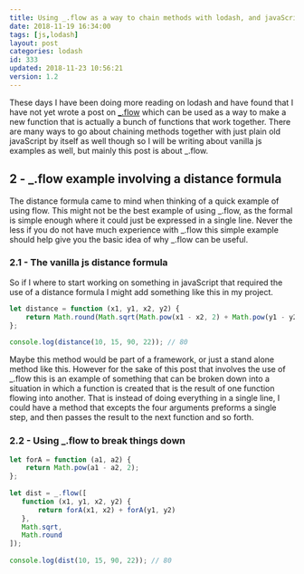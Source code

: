 ```yaml
---
title: Using _.flow as a way to chain methods with lodash, and javaScript
date: 2018-11-19 16:34:00
tags: [js,lodash]
layout: post
categories: lodash
id: 333
updated: 2018-11-23 10:56:21
version: 1.2
---
```


These days I have been doing more reading on lodash and have found that I have not yet wrote a post on [\_.flow](https://lodash.com/docs/4.17.4#flow) which can be used as a way to make a new function that is actually a bunch of functions that work together. There are many ways to go about chaining methods together with just plain old javaScript by itself as well though so I will be writing about vanilla js examples as well, but mainly this post is about \_.flow.

<!-- more -->

## 2 - \_.flow example involving a distance formula

The distance formula came to mind when thinking of a quick example of using flow. This might not be the best example of using \_.flow, as the formal is simple enough where it could just be expressed in a single line. Never the less if you do not have much experience with \_.flow this simple example should help give you the basic idea of why \_.flow can be useful.

### 2.1 - The vanilla js distance formula

So if I where to start working on something in javaScript that required the use of a distance formula I might add something like this in my project.

```js
let distance = function (x1, y1, x2, y2) {
    return Math.round(Math.sqrt(Math.pow(x1 - x2, 2) + Math.pow(y1 - y2, 2)));
};
 
console.log(distance(10, 15, 90, 22)); // 80
```

Maybe this method would be part of a framework, or just a stand alone method like this. However for the sake of this post that involves the use of \_.flow this is an example of something that can be broken down into a situation in which a function is created that is the result of one function flowing into another. That is instead of doing everything in a single line, I could have a method that excepts the four arguments preforms a single step, and then passes the result to the next function and so forth.

### 2.2 - Using \_.flow to break things down

```js
let forA = function (a1, a2) {
    return Math.pow(a1 - a2, 2);
};
 
let dist = _.flow([
   function (x1, y1, x2, y2) {
       return forA(x1, x2) + forA(y1, y2)
   },
   Math.sqrt,
   Math.round
]);
 
console.log(dist(10, 15, 90, 22)); // 80
```